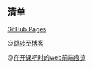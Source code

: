 清单
---
[GitHub Pages](https://Kmeyel.github.io)

😏[跳转至博客](https://www.cnblogs.com/WeiG/)

😏[在开课吧时的web前端痕迹](https://Kmeyel.github.io/kkb)

